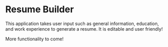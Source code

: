 # Resume Builder

This application takes user input such as general information, education, and work experience to generate a resume. It is editable and user friendly!

More functionality to come!
